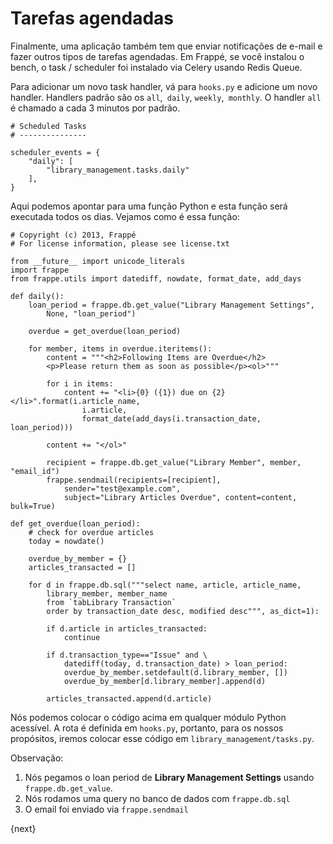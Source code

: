 <!-- add-breadcrumbs -->
# Tarefas agendadas

Finalmente, uma aplicação também tem que enviar notificações de e-mail e fazer outros tipos de tarefas agendadas. Em Frappé, se você instalou o bench, o task / scheduler foi instalado via Celery usando Redis Queue.

Para adicionar um novo task handler, vá para `hooks.py` e adicione um novo handler. Handlers padrão são os `all`,` daily`, `weekly`,` monthly`. O handler `all` é chamado a cada 3 minutos por padrão.

	# Scheduled Tasks
	# ---------------

	scheduler_events = {
		"daily": [
			"library_management.tasks.daily"
		],
	}

Aqui podemos apontar para uma função Python e esta função será executada todos os dias. Vejamos como é essa função:

	# Copyright (c) 2013, Frappé
	# For license information, please see license.txt

	from __future__ import unicode_literals
	import frappe
	from frappe.utils import datediff, nowdate, format_date, add_days

	def daily():
		loan_period = frappe.db.get_value("Library Management Settings",
			None, "loan_period")

		overdue = get_overdue(loan_period)

		for member, items in overdue.iteritems():
			content = """<h2>Following Items are Overdue</h2>
			<p>Please return them as soon as possible</p><ol>"""

			for i in items:
				content += "<li>{0} ({1}) due on {2}</li>".format(i.article_name,
					i.article,
					format_date(add_days(i.transaction_date, loan_period)))

			content += "</ol>"

			recipient = frappe.db.get_value("Library Member", member, "email_id")
			frappe.sendmail(recipients=[recipient],
				sender="test@example.com",
				subject="Library Articles Overdue", content=content, bulk=True)

	def get_overdue(loan_period):
		# check for overdue articles
		today = nowdate()

		overdue_by_member = {}
		articles_transacted = []

		for d in frappe.db.sql("""select name, article, article_name,
			library_member, member_name
			from `tabLibrary Transaction`
			order by transaction_date desc, modified desc""", as_dict=1):

			if d.article in articles_transacted:
				continue

			if d.transaction_type=="Issue" and \
				datediff(today, d.transaction_date) > loan_period:
				overdue_by_member.setdefault(d.library_member, [])
				overdue_by_member[d.library_member].append(d)

			articles_transacted.append(d.article)

Nós podemos colocar o código acima em qualquer módulo Python acessível. A rota é definida em `hooks.py`, portanto, para os nossos propósitos, iremos colocar esse código em `library_management/tasks.py`.

Observação:

1. Nós pegamos o loan period de **Library Management Settings** usando `frappe.db.get_value`.
1. Nós rodamos uma query no banco de dados com `frappe.db.sql`
1. O email foi enviado via `frappe.sendmail`

{next}
